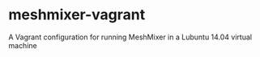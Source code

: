 # meshmixer-vagrant
A Vagrant configuration for running MeshMixer in a Lubuntu 14.04 virtual machine
